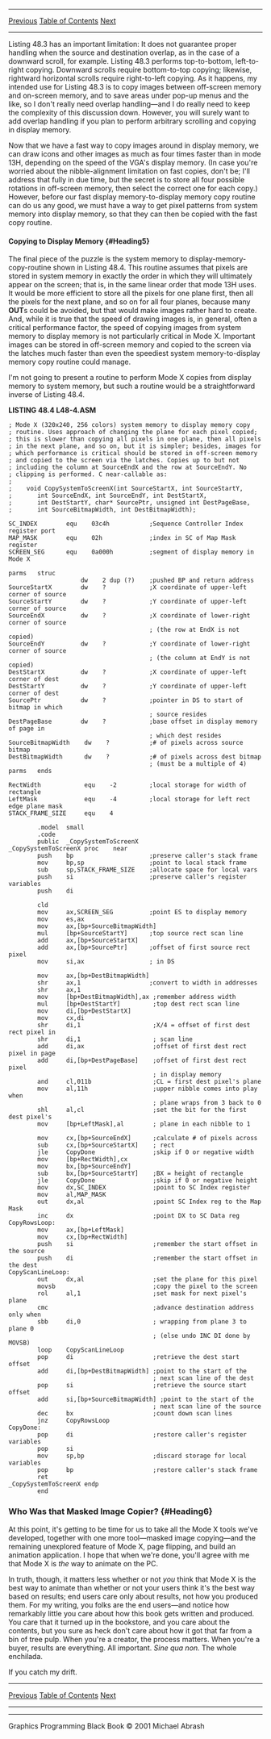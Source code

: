   ------------------------ --------------------------------- --------------------
  [Previous](48-04.html)   [Table of Contents](index.html)   [Next](49-01.html)
  ------------------------ --------------------------------- --------------------

Listing 48.3 has an important limitation: It does not guarantee proper
handling when the source and destination overlap, as in the case of a
downward scroll, for example. Listing 48.3 performs top-to-bottom,
left-to-right copying. Downward scrolls require bottom-to-top copying;
likewise, rightward horizontal scrolls require right-to-left copying. As
it happens, my intended use for Listing 48.3 is to copy images between
off-screen memory and on-screen memory, and to save areas under pop-up
menus and the like, so I don't really need overlap handling—and I do
really need to keep the complexity of this discussion down. However, you
will surely want to add overlap handling if you plan to perform
arbitrary scrolling and copying in display memory.

Now that we have a fast way to copy images around in display memory, we
can draw icons and other images as much as four times faster than in
mode 13H, depending on the speed of the VGA's display memory. (In case
you're worried about the nibble-alignment limitation on fast copies,
don't be; I'll address that fully in due time, but the secret is to
store all four possible rotations in off-screen memory, then select the
correct one for each copy.) However, before our fast display
memory-to-display memory copy routine can do us any good, we must have a
way to get pixel patterns from system memory into display memory, so
that they can then be copied with the fast copy routine.

#### Copying to Display Memory {#Heading5}

The final piece of the puzzle is the system memory to
display-memory-copy-routine shown in Listing 48.4. This routine assumes
that pixels are stored in system memory in exactly the order in which
they will ultimately appear on the screen; that is, in the same linear
order that mode 13H uses. It would be more efficient to store all the
pixels for one plane first, then all the pixels for the next plane, and
so on for all four planes, because many **OUT**s could be avoided, but
that would make images rather hard to create. And, while it is true that
the speed of drawing images is, in general, often a critical performance
factor, the speed of copying images from system memory to display memory
is not particularly critical in Mode X. Important images can be stored
in off-screen memory and copied to the screen via the latches much
faster than even the speediest system memory-to-display memory copy
routine could manage.

I'm not going to present a routine to perform Mode X copies from display
memory to system memory, but such a routine would be a straightforward
inverse of Listing 48.4.

**LISTING 48.4 L48-4.ASM**

    ; Mode X (320x240, 256 colors) system memory to display memory copy
    ; routine. Uses approach of changing the plane for each pixel copied;
    ; this is slower than copying all pixels in one plane, then all pixels
    ; in the next plane, and so on, but it is simpler; besides, images for
    ; which performance is critical should be stored in off-screen memory
    ; and copied to the screen via the latches. Copies up to but not
    ; including the column at SourceEndX and the row at SourceEndY. No
    ; clipping is performed. C near-callable as:
    ;
    ;    void CopySystemToScreenX(int SourceStartX, int SourceStartY,
    ;       int SourceEndX, int SourceEndY, int DestStartX,
    ;       int DestStartY, char* SourcePtr, unsigned int DestPageBase,
    ;       int SourceBitmapWidth, int DestBitmapWidth);

    SC_INDEX        equ    03c4h           ;Sequence Controller Index register port
    MAP_MASK        equ    02h             ;index in SC of Map Mask register
    SCREEN_SEG      equ    0a000h          ;segment of display memory in Mode X

    parms   struc
                        dw    2 dup (?)    ;pushed BP and return address
    SourceStartX        dw    ?            ;X coordinate of upper-left corner of source
    SourceStartY        dw    ?            ;Y coordinate of upper-left corner of source
    SourceEndX          dw    ?            ;X coordinate of lower-right corner of source
                                           ; (the row at EndX is not copied)
    SourceEndY          dw    ?            ;Y coordinate of lower-right corner of source
                                           ; (the column at EndY is not copied)
    DestStartX          dw    ?            ;X coordinate of upper-left corner of dest
    DestStartY          dw    ?            ;Y coordinate of upper-left corner of dest
    SourcePtr           dw    ?            ;pointer in DS to start of bitmap in which
                                           ; source resides
    DestPageBase        dw    ?            ;base offset in display memory of page in
                                           ; which dest resides
    SourceBitmapWidth    dw    ?           ;# of pixels across source bitmap
    DestBitmapWidth      dw    ?           ;# of pixels across dest bitmap
                                           ; (must be a multiple of 4)
    parms   ends

    RectWidth            equ    -2         ;local storage for width of rectangle
    LeftMask             equ    -4         ;local storage for left rect edge plane mask
    STACK_FRAME_SIZE     equ    4

            .model  small
            .code
            public  _CopySystemToScreenX
    _CopySystemToScreenX proc    near
            push    bp                     ;preserve caller's stack frame
            mov     bp,sp                  ;point to local stack frame
            sub     sp,STACK_FRAME_SIZE    ;allocate space for local vars
            push    si                     ;preserve caller's register variables
            push    di

            cld
            mov     ax,SCREEN_SEG          ;point ES to display memory
            mov     es,ax
            mov     ax,[bp+SourceBitmapWidth]
            mul     [bp+SourceStartY]      ;top source rect scan line
            add     ax,[bp+SourceStartX]
            add     ax,[bp+SourcePtr]      ;offset of first source rect pixel
            mov     si,ax                  ; in DS
            
            mov     ax,[bp+DestBitmapWidth]
            shr     ax,1                   ;convert to width in addresses
            shr     ax,1
            mov     [bp+DestBitmapWidth],ax ;remember address width
            mul     [bp+DestStartY]         ;top dest rect scan line
            mov     di,[bp+DestStartX]
            mov     cx,di
            shr     di,1                    ;X/4 = offset of first dest rect pixel in
            shr     di,1                    ; scan line
            add     di,ax                   ;offset of first dest rect pixel in page
            add     di,[bp+DestPageBase]    ;offset of first dest rect pixel
                                            ; in display memory
            and     cl,011b                 ;CL = first dest pixel's plane
            mov     al,11h                  ;upper nibble comes into play when 
                                            ; plane wraps from 3 back to 0
            shl     al,cl                   ;set the bit for the first dest pixel's 
            mov     [bp+LeftMask],al        ; plane in each nibble to 1

            mov     cx,[bp+SourceEndX]      ;calculate # of pixels across
            sub     cx,[bp+SourceStartX]    ; rect
            jle     CopyDone                ;skip if 0 or negative width
            mov     [bp+RectWidth],cx
            mov     bx,[bp+SourceEndY]
            sub     bx,[bp+SourceStartY]    ;BX = height of rectangle
            jle     CopyDone                ;skip if 0 or negative height
            mov     dx,SC_INDEX             ;point to SC Index register
            mov     al,MAP_MASK
            out     dx,al                   ;point SC Index reg to the Map Mask
            inc     dx                      ;point DX to SC Data reg
    CopyRowsLoop:
            mov     ax,[bp+LeftMask]
            mov     cx,[bp+RectWidth]
            push    si                      ;remember the start offset in the source
            push    di                      ;remember the start offset in the dest
    CopyScanLineLoop:
            out     dx,al                   ;set the plane for this pixel
            movsb                           ;copy the pixel to the screen
            rol     al,1                    ;set mask for next pixel's plane
            cmc                             ;advance destination address only when
            sbb     di,0                    ; wrapping from plane 3 to plane 0
                                            ; (else undo INC DI done by MOVSB)
            loop    CopyScanLineLoop
            pop     di                      ;retrieve the dest start offset
            add     di,[bp+DestBitmapWidth] ;point to the start of the
                                            ; next scan line of the dest
            pop     si                      ;retrieve the source start offset
            add     si,[bp+SourceBitmapWidth] ;point to the start of the
                                            ; next scan line of the source
            dec     bx                      ;count down scan lines
            jnz     CopyRowsLoop
    CopyDone:
            pop     di                      ;restore caller's register variables
            pop     si
            mov     sp,bp                   ;discard storage for local variables
            pop     bp                      ;restore caller's stack frame
            ret
    _CopySystemToScreenX endp
            end

### Who Was that Masked Image Copier? {#Heading6}

At this point, it's getting to be time for us to take all the Mode X
tools we've developed, together with one more tool—masked image
copying—and the remaining unexplored feature of Mode X, page flipping,
and build an animation application. I hope that when we're done, you'll
agree with me that Mode X is *the* way to animate on the PC.

In truth, though, it matters less whether or not *you* think that Mode X
is the best way to animate than whether or not your users think it's the
best way based on results; end users care only about results, not how
you produced them. For my writing, you folks are the end users—and
notice how remarkably little you care about how this book gets written
and produced. You care that it turned up in the bookstore, and you care
about the contents, but you sure as heck don't care about how it got
that far from a bin of tree pulp. When you're a creator, the process
matters. When you're a buyer, results are everything. All important.
*Sine qua non.* The whole enchilada.

If you catch my drift.

  ------------------------ --------------------------------- --------------------
  [Previous](48-04.html)   [Table of Contents](index.html)   [Next](49-01.html)
  ------------------------ --------------------------------- --------------------

* * * * *

Graphics Programming Black Book © 2001 Michael Abrash
